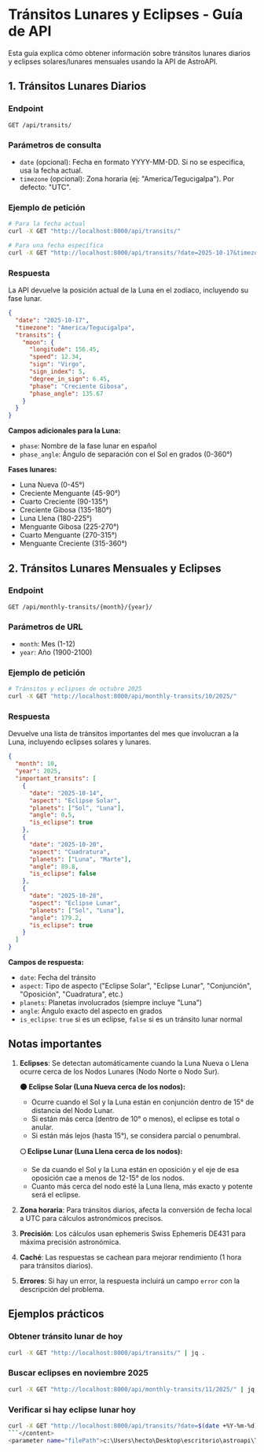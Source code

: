 # Tránsitos Lunares y Eclipses - Guía de API

Esta guía explica cómo obtener información sobre tránsitos lunares diarios y eclipses solares/lunares mensuales usando la API de AstroAPI.

## 1. Tránsitos Lunares Diarios

### Endpoint
```
GET /api/transits/
```

### Parámetros de consulta
- `date` (opcional): Fecha en formato YYYY-MM-DD. Si no se especifica, usa la fecha actual.
- `timezone` (opcional): Zona horaria (ej: "America/Tegucigalpa"). Por defecto: "UTC".

### Ejemplo de petición
```bash
# Para la fecha actual
curl -X GET "http://localhost:8000/api/transits/"

# Para una fecha específica
curl -X GET "http://localhost:8000/api/transits/?date=2025-10-17&timezone=America/Tegucigalpa"
```

### Respuesta
La API devuelve la posición actual de la Luna en el zodíaco, incluyendo su fase lunar.

```json
{
  "date": "2025-10-17",
  "timezone": "America/Tegucigalpa",
  "transits": {
    "moon": {
      "longitude": 156.45,
      "speed": 12.34,
      "sign": "Virgo",
      "sign_index": 5,
      "degree_in_sign": 6.45,
      "phase": "Creciente Gibosa",
      "phase_angle": 135.67
    }
  }
}
```

**Campos adicionales para la Luna:**
- `phase`: Nombre de la fase lunar en español
- `phase_angle`: Ángulo de separación con el Sol en grados (0-360°)

**Fases lunares:**
- Luna Nueva (0-45°)
- Creciente Menguante (45-90°)
- Cuarto Creciente (90-135°)
- Creciente Gibosa (135-180°)
- Luna Llena (180-225°)
- Menguante Gibosa (225-270°)
- Cuarto Menguante (270-315°)
- Menguante Creciente (315-360°)

## 2. Tránsitos Lunares Mensuales y Eclipses

### Endpoint
```
GET /api/monthly-transits/{month}/{year}/
```

### Parámetros de URL
- `month`: Mes (1-12)
- `year`: Año (1900-2100)

### Ejemplo de petición
```bash
# Tránsitos y eclipses de octubre 2025
curl -X GET "http://localhost:8000/api/monthly-transits/10/2025/"
```

### Respuesta
Devuelve una lista de tránsitos importantes del mes que involucran a la Luna, incluyendo eclipses solares y lunares.

```json
{
  "month": 10,
  "year": 2025,
  "important_transits": [
    {
      "date": "2025-10-14",
      "aspect": "Eclipse Solar",
      "planets": ["Sol", "Luna"],
      "angle": 0.5,
      "is_eclipse": true
    },
    {
      "date": "2025-10-20",
      "aspect": "Cuadratura",
      "planets": ["Luna", "Marte"],
      "angle": 89.8,
      "is_eclipse": false
    },
    {
      "date": "2025-10-28",
      "aspect": "Eclipse Lunar",
      "planets": ["Sol", "Luna"],
      "angle": 179.2,
      "is_eclipse": true
    }
  ]
}
```

**Campos de respuesta:**
- `date`: Fecha del tránsito
- `aspect`: Tipo de aspecto ("Eclipse Solar", "Eclipse Lunar", "Conjunción", "Oposición", "Cuadratura", etc.)
- `planets`: Planetas involucrados (siempre incluye "Luna")
- `angle`: Ángulo exacto del aspecto en grados
- `is_eclipse`: `true` si es un eclipse, `false` si es un tránsito lunar normal

## Notas importantes

1. **Eclipses**: Se detectan automáticamente cuando la Luna Nueva o Llena ocurre cerca de los Nodos Lunares (Nodo Norte o Nodo Sur).
   
   **🌑 Eclipse Solar (Luna Nueva cerca de los nodos):**
   - Ocurre cuando el Sol y la Luna están en conjunción dentro de 15° de distancia del Nodo Lunar.
   - Si están más cerca (dentro de 10° o menos), el eclipse es total o anular.
   - Si están más lejos (hasta 15°), se considera parcial o penumbral.
   
   **🌕 Eclipse Lunar (Luna Llena cerca de los nodos):**
   - Se da cuando el Sol y la Luna están en oposición y el eje de esa oposición cae a menos de 12-15° de los nodos.
   - Cuanto más cerca del nodo esté la Luna llena, más exacto y potente será el eclipse.

2. **Zona horaria**: Para tránsitos diarios, afecta la conversión de fecha local a UTC para cálculos astronómicos precisos.

3. **Precisión**: Los cálculos usan ephemeris Swiss Ephemeris DE431 para máxima precisión astronómica.

4. **Caché**: Las respuestas se cachean para mejorar rendimiento (1 hora para tránsitos diarios).

5. **Errores**: Si hay un error, la respuesta incluirá un campo `error` con la descripción del problema.

## Ejemplos prácticos

### Obtener tránsito lunar de hoy
```bash
curl -X GET "http://localhost:8000/api/transits/" | jq .
```

### Buscar eclipses en noviembre 2025
```bash
curl -X GET "http://localhost:8000/api/monthly-transits/11/2025/" | jq .
```

### Verificar si hay eclipse lunar hoy
```bash
curl -X GET "http://localhost:8000/api/transits/?date=$(date +%Y-%m-%d)" | jq .
```</content>
<parameter name="filePath">c:\Users\hecto\Desktop\escritorio\astroapi\TRANSITOS_LUNARES_ECLIPSES.md